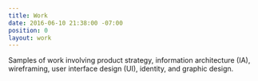 ```yaml
---
title: Work
date: 2016-06-10 21:38:00 -07:00
position: 0
layout: work
---
```


Samples of work involving product strategy, information architecture (IA), wireframing, user interface design (UI), identity, and graphic design.
